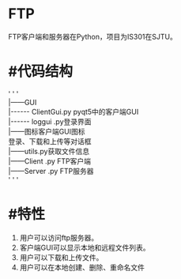 # FTP
FTP客户端和服务器在Python，项目为IS301在SJTU。
# #代码结构
' ' '<Br>
|——GUI  <Br>
|------ ClientGui.py pyqt5中的客户端GUI<Br>
|------ loggui .py登录界面<Br>
|——图标客户端GUI图标<Br>
登录、下载和上传等对话框<Br>
|——utils.py获取文件信息<Br>
|——Client .py FTP客户端<Br>
|——Server .py FTP服务器<Br>
' ' '<Br>
# #特性
1. 用户可以访问ftp服务器。<Br>
2. 客户端GUI可以显示本地和远程文件列表。<Br>
3. 用户可以下载和上传文件。<Br>
4. 用户可以在本地创建、删除、重命名文件<Br>
